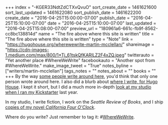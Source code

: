 +++
index = "-KGER33NdtZdCTXvQvuO"
sort_create_date = 1461621600
sort_last_updated = 1461622080
sort_publish_date = 1461622200
create_date = "2016-04-25T15:00:00-07:00"
publish_date = "2016-04-25T15:10:00-07:00"
date = "2016-04-25T15:10:00-07:00"
last_updated = "2016-04-25T15:08:00-07:00"
preview_url = "180961a6-661c-fb9f-8562-cc8bc138814d"
name = "The fire above where this site is written"
title = "The fire above where this site is written"
type = "Note"
link = "https://hugohouse.org/wherewewrite-martin-mcclellan/"
shareimage = "https://cdn-images-1.medium.com/max/800/1*Tj_61tskQfKARlLZ2F4xZQ.jpeg"
twitterauto = "Yet another place #WhereWeWrite"
facebookauto = "Another spot from #WhereWeWrite."
make_image_tweet = "True"
notes_byline = ["writers/martin-mcclellan"]
tags_notes = ""
notes_about = ""
books = ""
+++
By the way <a href="http://seattlereviewofbooks.com/notes/2016/04/25/the-hammock-where-this-site-is-written/" title="The Seattle Review of Books - The hammock where this site is written">some people write around here</a>, you'd think that only one person wrote around here. I also did a blurb about <a href="https://hugohouse.org/wherewewrite-martin-mcclellan/" title="None">where I write, for Hugo House</a>. I kept it short, but I did a much more in-depth <a href="mailto:https://medium.com/@hellbox/the-things-in-my-studio-b82c59d8a62d#.j5vg3rpzz">look at my studio when I ran my Kickstarter</a> last year. 

In my studio, I write fiction, I work on the _Seattle Review of Books_, and I ship <a href="http://californiafouroclock.com" title="California Four O&amp;rsquo;Clock by Martin McClellan">copies of my novel _California Four O'Clock_</a>. 

Where do you write? Just remember to tag it: #<a href="https://twitter.com/hashtag/WhereWeWrite?src=hash" title="#wherewewrite">WhereWeWrite</a>.